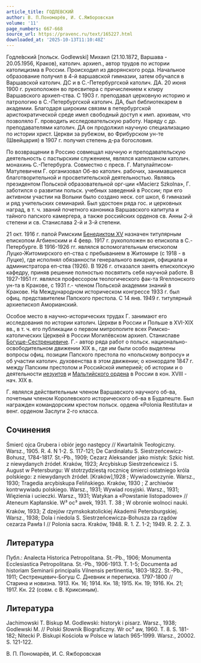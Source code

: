 ```yaml
---
article_title: ГОДЛЕВСКИЙ
author: В. П.Пономарёв, И. С.Яжборовская
volume: '11'
page_numbers: 667-668
source_url: https://pravenc.ru/text/165227.html
downloaded_at: '2025-10-13T11:10:48Z'
---
```


Годле́вский [польск. Godlewski] Михаил (21.10.1872, Варшава - 20.05.1956, Краков), католич. архиеп., автор трудов по истории католицизма в России. Происходил из дворянского рода. Начальное образование получил в 4-й варшавской гимназии, затем обучался в Варшавской католич. ДС и в С.-Петербургской католич. ДА. 20 июня 1900 г. рукоположен во пресвитера с причислением к клиру Варшавского архиеп-ства. С 1903 г. преподавал церковную историю и патрологию в С.-Петербургской католич. ДА, был библиотекарем в академии. Благодаря широким связям в петербургской аристократической среде имел свободный доступ к имп. архивам, что позволяло Г. проводить исследовательскую работу. Наряду с др. преподавателями католич. ДА он продолжил научную специализацию по истории христ. Церкви за рубежом, во Фрибурском ун-те (Швейцария) в 1907 г. получил степень д-ра богословия.

По возвращении в Россию совмещал научную и преподавательскую деятельность с пастырским служением, являлся капелланом католич. монахинь С.-Петербурга. Совместно с пресв. Г. Матулайтисом-Матулевичем Г. организовал Об-во католич. рабочих, занимавшееся благотворительной и просветительской деятельностью. Являясь президентом Польской образовательной орг-ции «Macierz Szkolna», Г. заботился о развитии польск. учебных заведений в России; при его активном участии на Волыни было создано неск. сот школ, 6 гимназий и ряд учительских семинарий. Был удостоен ряда гос. и церковных наград, в т. ч. званий почетного каноника Варшавского капитула и тайного папского камергера, а также российских орденов св. Анны 2-й степени и св. Станислава 2-й и 3-й степени.

21 окт. 1916 г. папой Римским [Бенедиктом XV](<https://pravenc.ru/text/Бенедиктом XV.html>) назначен титулярным епископом Агбиенским и 4 февр. 1917 г. рукоположен во епископа в С.-Петербурге. В 1916-1926 гг. являлся вспомогательным епископом Луцко-Житомирского еп-ства с пребыванием в Житомире (с 1918 - в Луцке), где исполнял обязанности генерального викария, официала и администратора еп-ства (1926). В 1926 г. отказался занять епископскую кафедру, приняв решение полностью посвятить себя научной работе. В 1927-1951 гг. являлся профессором теологического фак-та Ягеллонского ун-та в Кракове, с 1931 г.- членом Польской академии знаний в Кракове. На Международном историческом конгрессе 1933 г. был офиц. представителем Папского престола. С 14 янв. 1949 г. титулярный архиепископ Аморианский.

Особое место в научно-исторических трудах Г. занимают его исследования по истории католич. Церкви в России и Польше в XVI-XIX вв., в т. ч. его публикации о первом митрополите всех Римско-католических Церквей в России Могилёвском архиеп. Станиславе [Богуше-Сестренцевиче](https://pravenc.ru/text/Богуше-Сестренцевиче.html). Г.- автор ряда работ о польск. национально-освободительном движении ХIХ в., где им были особо выделены вопросы офиц. позиции Папского престола по «польскому вопросу» и об участии католич. духовенства в этом движении; о конкордате 1847 г. между Папским престолом и Российской империей; об истории и о деятельности [иезуитов](https://pravenc.ru/text/иезуитов.html) и [Мальтийского ордена](<https://pravenc.ru/text/Мальтийского ордена.html>) в России в кон. XVIII - нач. XIX в.

Г. являлся действительным членом Варшавского научного об-ва, почетным членом Королевского исторического об-ва в Будапеште. Был награжден командорским крестом польск. ордена «Polonia Restituta» и венг. орденом Заслуги 2-го класса.

## Сочинения

Śmierć ojca Grubera i obiór jego następcy // Kwartalnik Teołogiczny. Warsz., 1905. R. 4. N 1-2. S. 117-121; De Cardinalatu S. Siestrzeńcewicz-Bohusz, 1784-1817. St.-Pb., 1909; Cezarz Aleksander jako mistyk: Szkic hist. z niewydanych źródeł. Kraków, 1923; Arcybiskup Siestrzeńcewicz i S. August w Petersburgu: W stotrzydziestą rocznicę śmierci ostatniego króla polskiego: z niewydanych źródeł. [Kraków],1928
; Wywiadowczynie. Warsz., 1930; Tragedia arcybiskupa Feliñskiego. 
Kraków, 1930
; Z archiwów kontrwywiadu polskiego. Warsz., 1931; Wywiad rosyjski. Warsz., 1931; Więzienia i ucieczki. Warsz., 1931; Watykan a «Powstanie listopadowe» // Ateneum Kapłanskie. W³
oc³
awek, 1931. T. 38
; W obronie wolnoci nauki. 
Kraków, 1933; 
Z dzejów rzymskokatolickiej Akademii Petersburgskiej. Warsz., 1938; Dola i niedola S. Siestrzeńcewicza-Bohusza za rządów cezarza Pawła I // Polonia sacra. Kraków, 1948. R. 1. Z. 1-2; 1949. R. 2. Z. 3.

## Литература

Публ.: Analecta Historica Petropolitana. St.-Pb., 1906; Monumenta Ecclesiastica Petropolitana. St.-Pb., 1906-1913. T. 1-5; Documenta ad historiam Seminarii principalis Vilnensis pertinentia, 1803-1822. St.-Pb., 1911; Сестренцевич-Богуш С. Дневник и переписка. 1797-1800 // Старина и новизна. 1913. Кн. 16; 1914. Кн. 18; 1915. Кн. 19; 1916. Кн. 21; 1917. Кн. 22 (совм. с В. Криксиным).

## Литература

Jachimowski T. Biskup M. Godlewski: historyk i pisarz. Warsz., 1938; Godlewski M. // Polski Słownik Biograficzny. Wr
oc³
aw, 1960. T. 8. S. 181-182; Nitecki P. Biskupi Kościoła w Polsce w latach 965-1999. Warsz., 20002. S. 121-122.

В. П.  Пономарёв,   И. С.  Яжборовская
